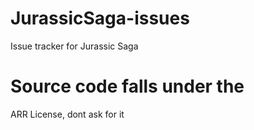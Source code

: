 # JurassicSaga-issues
Issue tracker for Jurassic Saga

# Source code falls under the 
ARR License, dont ask for it
